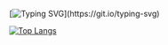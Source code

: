 [![Typing SVG](https://readme-typing-svg.herokuapp.com?font=Fira+Code&size=30&pause=1000&color=DDDDDD&width=435&lines=Hi%2C+I'm+Akul!)](https://git.io/typing-svg)

[![Top Langs](https://github-readme-stats.vercel.app/api/top-langs/?username=Akul-Chordia&layout=compact&theme=vision-friendly-dark)](https://github.com/anuraghazra/github-readme-stats)
